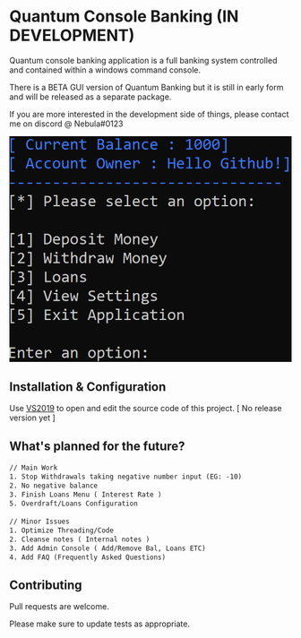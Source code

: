 # Quantum Console Banking (IN DEVELOPMENT)

Quantum console banking application is a full banking system controlled and contained within a windows command console.

There is a BETA GUI version of Quantum Banking but it is still in early form and will be released as a separate package.

If you are more interested in the development side of things, please contact me on discord @ Nebula#0123

![Screenshot](images/Example.png)

## Installation & Configuration

Use [VS2019](https://visualstudio.microsoft.com/downloads/) to open and edit the source code of this project. [ No release version yet ]

## What's planned for the future?

```
// Main Work
1. Stop Withdrawals taking negative number input (EG: -10)
2. No negative balance
3. Finish Loans Menu ( Interest Rate )
5. Overdraft/Loans Configuration

// Minor Issues
1. Optimize Threading/Code
2. Cleanse notes ( Internal notes )
3. Add Admin Console ( Add/Remove Bal, Loans ETC)
4. Add FAQ (Frequently Asked Questions)
```

## Contributing
Pull requests are welcome.

Please make sure to update tests as appropriate.

